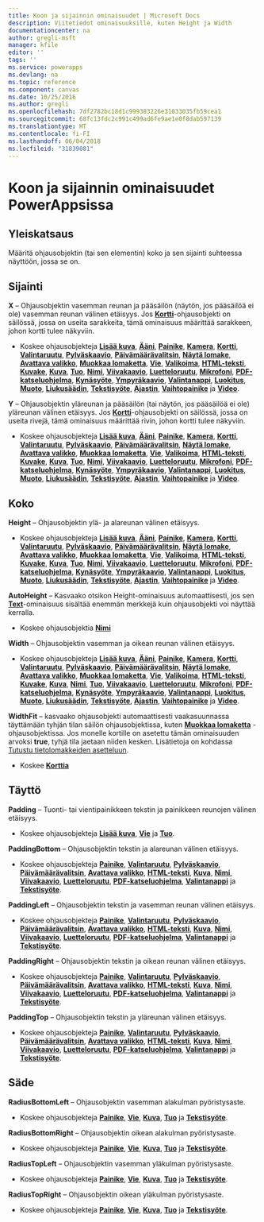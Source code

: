 ```yaml
---
title: Koon ja sijainnin ominaisuudet | Microsoft Docs
description: Viitetiedot ominaisuuksille, kuten Height ja Width
documentationcenter: na
author: gregli-msft
manager: kfile
editor: ''
tags: ''
ms.service: powerapps
ms.devlang: na
ms.topic: reference
ms.component: canvas
ms.date: 10/25/2016
ms.author: gregli
ms.openlocfilehash: 7df2782bc18d1c999383226e31033035fb59cea1
ms.sourcegitcommit: 68fc13fdc2c991c499ad6fe9ae1e0f8dab597139
ms.translationtype: HT
ms.contentlocale: fi-FI
ms.lasthandoff: 06/04/2018
ms.locfileid: "31839081"
---
```

# <a name="size-and-location-properties-in-powerapps"></a>Koon ja sijainnin ominaisuudet PowerAppsissa
## <a name="overview"></a>Yleiskatsaus
Määritä ohjausobjektin (tai sen elementin) koko ja sen sijainti suhteessa näyttöön, jossa se on.

## <a name="position"></a>Sijainti
**X** – Ohjausobjektin vasemman reunan ja pääsäilön (näytön, jos pääsäilöä ei ole) vasemman reunan välinen etäisyys. Jos **[Kortti](control-card.md)**-ohjausobjekti on säilössä, jossa on useita sarakkeita, tämä ominaisuus määrittää sarakkeen, johon kortti tulee näkyviin.

* Koskee ohjausobjekteja **[Lisää kuva](control-add-picture.md)**, **[Ääni](control-audio-video.md)**, **[Painike](control-button.md)**, **[Kamera](control-camera.md)**, **[Kortti](control-card.md)**, **[Valintaruutu](control-check-box.md)**, **[Pylväskaavio](control-column-line-chart.md)**, **[Päivämäärävalitsin](control-date-picker.md)**, **[Näytä lomake](control-form-detail.md)**, **[Avattava valikko](control-drop-down.md)**, **[Muokkaa lomaketta](control-form-detail.md)**, **[Vie](control-export-import.md)**, **[Valikoima](control-gallery.md)**, **[HTML-teksti](control-html-text.md)**, **[Kuvake](control-shapes-icons.md)**, **[Kuva](control-image.md)**, **[Tuo](control-export-import.md)**, **[Nimi](control-text-box.md)**, **[Viivakaavio](control-column-line-chart.md)**, **[Luetteloruutu](control-list-box.md)**, **[Mikrofoni](control-microphone.md)**, **[PDF-katseluohjelma](control-pdf-viewer.md)**, **[Kynäsyöte](control-pen-input.md)**, **[Ympyräkaavio](control-pie-chart.md)**, **[Valintanappi](control-radio.md)**, **[Luokitus](control-rating.md)**, **[Muoto](control-shapes-icons.md)**, **[Liukusäädin](control-slider.md)**, **[Tekstisyöte](control-text-input.md)**, **[Ajastin](control-timer.md)**, **[Vaihtopainike](control-toggle.md)** ja **[Video](control-audio-video.md)**.

**Y** – Ohjausobjektin yläreunan ja pääsäilön (tai näytön, jos pääsäilöä ei ole) yläreunan välinen etäisyys. Jos **[Kortti](control-card.md)**-ohjausobjekti on säilössä, jossa on useita rivejä, tämä ominaisuus määrittää rivin, johon kortti tulee näkyviin.

* Koskee ohjausobjekteja **[Lisää kuva](control-add-picture.md)**, **[Ääni](control-audio-video.md)**, **[Painike](control-button.md)**, **[Kamera](control-camera.md)**, **[Kortti](control-card.md)**, **[Valintaruutu](control-check-box.md)**, **[Pylväskaavio](control-column-line-chart.md)**, **[Päivämäärävalitsin](control-date-picker.md)**, **[Näytä lomake](control-form-detail.md)**, **[Avattava valikko](control-drop-down.md)**, **[Muokkaa lomaketta](control-form-detail.md)**, **[Vie](control-export-import.md)**, **[Valikoima](control-gallery.md)**, **[HTML-teksti](control-html-text.md)**, **[Kuvake](control-shapes-icons.md)**, **[Kuva](control-image.md)**, **[Tuo](control-export-import.md)**, **[Nimi](control-text-box.md)**, **[Viivakaavio](control-column-line-chart.md)**, **[Luetteloruutu](control-list-box.md)**, **[Mikrofoni](control-microphone.md)**, **[PDF-katseluohjelma](control-pdf-viewer.md)**, **[Kynäsyöte](control-pen-input.md)**, **[Ympyräkaavio](control-pie-chart.md)**, **[Valintanappi](control-radio.md)**, **[Luokitus](control-rating.md)**, **[Muoto](control-shapes-icons.md)**, **[Liukusäädin](control-slider.md)**, **[Tekstisyöte](control-text-input.md)**, **[Ajastin](control-timer.md)**, **[Vaihtopainike](control-toggle.md)** ja **[Video](control-audio-video.md)**.

## <a name="size"></a>Koko
**Height** – Ohjausobjektin ylä- ja alareunan välinen etäisyys.

* Koskee ohjausobjekteja **[Lisää kuva](control-add-picture.md)**, **[Ääni](control-audio-video.md)**, **[Painike](control-button.md)**, **[Kamera](control-camera.md)**, **[Kortti](control-card.md)**, **[Valintaruutu](control-check-box.md)**, **[Pylväskaavio](control-column-line-chart.md)**, **[Päivämäärävalitsin](control-date-picker.md)**, **[Näytä lomake](control-form-detail.md)**, **[Avattava valikko](control-drop-down.md)**, **[Muokkaa lomaketta](control-form-detail.md)**, **[Vie](control-export-import.md)**, **[Valikoima](control-gallery.md)**, **[HTML-teksti](control-html-text.md)**, **[Kuvake](control-shapes-icons.md)**, **[Kuva](control-image.md)**, **[Tuo](control-export-import.md)**, **[Nimi](control-text-box.md)**, **[Viivakaavio](control-column-line-chart.md)**, **[Luetteloruutu](control-list-box.md)**, **[Mikrofoni](control-microphone.md)**, **[PDF-katseluohjelma](control-pdf-viewer.md)**, **[Kynäsyöte](control-pen-input.md)**, **[Ympyräkaavio](control-pie-chart.md)**, **[Valintanappi](control-radio.md)**, **[Luokitus](control-rating.md)**, **[Muoto](control-shapes-icons.md)**, **[Liukusäädin](control-slider.md)**, **[Tekstisyöte](control-text-input.md)**, **[Ajastin](control-timer.md)**, **[Vaihtopainike](control-toggle.md)** ja **[Video](control-audio-video.md)**.

**AutoHeight** – Kasvaako otsikon Height-ominaisuus automaattisesti, jos sen **[Text](properties-core.md)**-ominaisuus sisältää enemmän merkkejä kuin ohjausobjekti voi näyttää kerralla.  

* Koskee ohjausobjektia **[Nimi](control-text-box.md)**

**Width** – Ohjausobjektin vasemman ja oikean reunan välinen etäisyys.

* Koskee ohjausobjekteja **[Lisää kuva](control-add-picture.md)**, **[Ääni](control-audio-video.md)**, **[Painike](control-button.md)**, **[Kamera](control-camera.md)**, **[Kortti](control-card.md)**, **[Valintaruutu](control-check-box.md)**, **[Pylväskaavio](control-column-line-chart.md)**, **[Päivämäärävalitsin](control-date-picker.md)**, **[Näytä lomake](control-form-detail.md)**, **[Avattava valikko](control-drop-down.md)**, **[Muokkaa lomaketta](control-form-detail.md)**, **[Vie](control-export-import.md)**, **[Valikoima](control-gallery.md)**, **[HTML-teksti](control-html-text.md)**, **[Kuvake](control-shapes-icons.md)**, **[Kuva](control-image.md)**, **[Nimi](control-text-box.md)**, **[Tuo](control-export-import.md)**, **[Viivakaavio](control-column-line-chart.md)**, **[Luetteloruutu](control-list-box.md)**, **[Mikrofoni](control-microphone.md)**, **[PDF-katseluohjelma](control-pdf-viewer.md)**, **[Kynäsyöte](control-pen-input.md)**, **[Ympyräkaavio](control-pie-chart.md)**, **[Valintanappi](control-radio.md)**, **[Luokitus](control-rating.md)**, **[Muoto](control-shapes-icons.md)**, **[Liukusäädin](control-slider.md)**, **[Tekstisyöte](control-text-input.md)**, **[Ajastin](control-timer.md)**, **[Vaihtopainike](control-toggle.md)** ja **[Video](control-audio-video.md)**.

**WidthFit** – kasvaako ohjausobjekti automaattisesti vaakasuunnassa täyttämään tyhjän tilan säilön ohjausobjektissa, kuten **[Muokkaa lomaketta](control-form-detail.md)** -ohjausobjektissa. Jos monelle kortille on asetettu tämän ominaisuuden arvoksi **true**, tyhjä tila jaetaan niiden kesken. Lisätietoja on kohdassa [Tutustu tietolomakkeiden asetteluun](../working-with-form-layout.md).

* Koskee **[Korttia](control-card.md)**

## <a name="padding"></a>Täyttö
**Padding** – Tuonti- tai vientipainikkeen tekstin ja painikkeen reunojen välinen etäisyys.

* Koskee ohjausobjekteja **[Lisää kuva](control-add-picture.md)**, **[Vie](control-export-import.md)** ja **[Tuo](control-export-import.md)**.

**PaddingBottom** – Ohjausobjektin tekstin ja alareunan välinen etäisyys.

* Koskee ohjausobjekteja **[Painike](control-button.md)**, **[Valintaruutu](control-check-box.md)**, **[Pylväskaavio](control-column-line-chart.md)**, **[Päivämäärävalitsin](control-date-picker.md)**, **[Avattava valikko](control-drop-down.md)**, **[HTML-teksti](control-html-text.md)**, **[Kuva](control-image.md)**, **[Nimi](control-text-box.md)**, **[Viivakaavio](control-column-line-chart.md)**, **[Luetteloruutu](control-list-box.md)**, **[PDF-katseluohjelma](control-pdf-viewer.md)**, **[Valintanappi](control-radio.md)** ja **[Tekstisyöte](control-text-input.md)**.

**PaddingLeft** – Ohjausobjektin tekstin ja vasemman reunan välinen etäisyys.

* Koskee ohjausobjekteja **[Painike](control-button.md)**, **[Valintaruutu](control-check-box.md)**, **[Pylväskaavio](control-column-line-chart.md)**, **[Päivämäärävalitsin](control-date-picker.md)**, **[Avattava valikko](control-drop-down.md)**, **[HTML-teksti](control-html-text.md)**, **[Kuva](control-image.md)**, **[Nimi](control-text-box.md)**, **[Viivakaavio](control-column-line-chart.md)**, **[Luetteloruutu](control-list-box.md)**, **[PDF-katseluohjelma](control-pdf-viewer.md)**, **[Valintanappi](control-radio.md)** ja **[Tekstisyöte](control-text-input.md)**.

**PaddingRight** – Ohjausobjektin tekstin ja oikean reunan välinen etäisyys.

* Koskee ohjausobjekteja **[Painike](control-button.md)**, **[Valintaruutu](control-check-box.md)**, **[Pylväskaavio](control-column-line-chart.md)**, **[Päivämäärävalitsin](control-date-picker.md)**, **[Avattava valikko](control-drop-down.md)**, **[HTML-teksti](control-html-text.md)**, **[Kuva](control-image.md)**, **[Nimi](control-text-box.md)**, **[Viivakaavio](control-column-line-chart.md)**, **[Luetteloruutu](control-list-box.md)**, **[PDF-katseluohjelma](control-pdf-viewer.md)**, **[Valintanappi](control-radio.md)** ja **[Tekstisyöte](control-text-input.md)**.

**PaddingTop** – Ohjausobjektin tekstin ja yläreunan välinen etäisyys.

* Koskee ohjausobjekteja **[Painike](control-button.md)**, **[Valintaruutu](control-check-box.md)**, **[Pylväskaavio](control-column-line-chart.md)**, **[Päivämäärävalitsin](control-date-picker.md)**, **[Avattava valikko](control-drop-down.md)**, **[HTML-teksti](control-html-text.md)**, **[Kuva](control-image.md)**, **[Nimi](control-text-box.md)**, **[Viivakaavio](control-column-line-chart.md)**, **[Luetteloruutu](control-list-box.md)**, **[PDF-katseluohjelma](control-pdf-viewer.md)**, **[Valintanappi](control-radio.md)** ja **[Tekstisyöte](control-text-input.md)**.

## <a name="radius"></a>Säde
**RadiusBottomLeft** – Ohjausobjektin vasemman alakulman pyöristysaste.

* Koskee ohjausobjekteja **[Painike](control-button.md)**, **[Vie](control-export-import.md)**, **[Kuva](control-image.md)**, **[Tuo](control-export-import.md)** ja **[Tekstisyöte](control-text-input.md)**.

**RadiusBottomRight** – Ohjausobjektin oikean alakulman pyöristysaste.

* Koskee ohjausobjekteja **[Painike](control-button.md)**, **[Vie](control-export-import.md)**, **[Kuva](control-image.md)**, **[Tuo](control-export-import.md)** ja **[Tekstisyöte](control-text-input.md)**.

**RadiusTopLeft** – Ohjausobjektin vasemman yläkulman pyöristysaste.

* Koskee ohjausobjekteja **[Painike](control-button.md)**, **[Vie](control-export-import.md)**, **[Kuva](control-image.md)**, **[Tuo](control-export-import.md)** ja **[Tekstisyöte](control-text-input.md)**.

**RadiusTopRight** – Ohjausobjektin oikean yläkulman pyöristysaste.

* Koskee ohjausobjekteja **[Painike](control-button.md)**, **[Vie](control-export-import.md)**, **[Kuva](control-image.md)**, **[Tuo](control-export-import.md)** ja **[Tekstisyöte](control-text-input.md)**.

